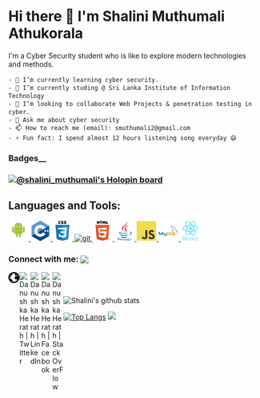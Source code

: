 <h1> Hi there 👋 I'm Shalini Muthumali Athukorala</h1>

I'm a Cyber Security student who is like to explore modern technologies and methods.

    - 🔭 I’m currently learning cyber security.
    - 🌱 I’m currently studing @ Sri Lanka Institute of Information Technology
    - 👯 I’m looking to collaborate Web Projects & penetration testing in cyber.
    - 💬 Ask me about cyber security 
    - 📫 How to reach me (email): smuthumali2@gmail.com
    - ⚡ Fun fact: I spend almost 12 hours listening song everyday 😄
    
 <h3>Badges__<h3>
 
 [![@shalini_muthumali's Holopin board](https://holopin.io/api/user/board?user=shalini_muthumali)](https://holopin.io/@shalini_muthumali)

<h2 align="left"><b>Languages and Tools:</b></h2>
<p align="left"> <a href="https://developer.android.com" target="_blank"> <img src="https://raw.githubusercontent.com/devicons/devicon/master/icons/android/android-original-wordmark.svg" alt="android" width="40" height="40"/> </a> <a href="https://www.w3schools.com/cpp/" target="_blank"> <img src="https://raw.githubusercontent.com/devicons/devicon/master/icons/cplusplus/cplusplus-original.svg" alt="cplusplus" width="40" height="40"/> </a> <a href="https://www.w3schools.com/css/" target="_blank"> <img src="https://raw.githubusercontent.com/devicons/devicon/master/icons/css3/css3-original-wordmark.svg" alt="css3" width="40" height="40"/> </a> <a href="https://git-scm.com/" target="_blank"> <img src="https://www.vectorlogo.zone/logos/git-scm/git-scm-icon.svg" alt="git" width="40" height="40"/> </a> <a href="https://www.w3.org/html/" target="_blank"> <img src="https://raw.githubusercontent.com/devicons/devicon/master/icons/html5/html5-original-wordmark.svg" alt="html5" width="40" height="40"/> </a> <a href="https://www.java.com" target="_blank"> <img src="https://raw.githubusercontent.com/devicons/devicon/master/icons/java/java-original.svg" alt="java" width="40" height="40"/> </a> <a href="https://developer.mozilla.org/en-US/docs/Web/JavaScript" target="_blank"> <img src="https://raw.githubusercontent.com/devicons/devicon/master/icons/javascript/javascript-original.svg" alt="javascript" width="40" height="40"/> </a> <a href="https://www.mysql.com/" target="_blank"> <img src="https://raw.githubusercontent.com/devicons/devicon/master/icons/mysql/mysql-original-wordmark.svg" alt="mysql" width="40" height="40"/> </a> <a href="https://reactjs.org/" target="_blank"> <img src="https://raw.githubusercontent.com/devicons/devicon/master/icons/react/react-original-wordmark.svg" alt="react" width="40" height="40"/> </a>

</p>
    


### Connect with me: <img align="center" src="https://github.com/rajput2107/rajput2107/blob/master/Assets/Handshake.gif" height="33px" />
 
[<img align="left" alt="DanushkaHerath" width="22px" src="https://raw.githubusercontent.com/iconic/open-iconic/master/svg/globe.svg" />][website]
[<img align="left" alt="DanushkaHerath | Twitter" width="22px" src="https://cdn.jsdelivr.net/npm/simple-icons@v3/icons/twitter.svg" />][twitter]
[<img align="left" alt="DanushkaHerath | LinkedIn" width="22px" src="https://cdn.jsdelivr.net/npm/simple-icons@v3/icons/linkedin.svg" />][linkedin]
[<img align="left" alt="DanushkaHerath | Facebook" width="22px" src="https://cdn.jsdelivr.net/npm/simple-icons@3.4.1/icons/facebook.svg" />][Facebook]
[<img align="left" alt="DanushkaHerath | StackOverFlow" width="22px" src="https://cdn.jsdelivr.net/npm/simple-icons@3.4.1/icons/stackoverflow.svg" />][StackOverFlow]
<br/><br/>

![Shalini's github stats](https://github-readme-stats.vercel.app/api?username=IT21169076&show_icons=true&theme=radical)



[![Top Langs](https://github-readme-stats.vercel.app/api/top-langs/?username=IT21169076&layout=compact&theme=radical)](https://github.com/IT21169076/github-readme-stats)
![](https://github.com/vikumkbv/vikumkbv/blob/master/icons/header_.png)

[website]: https://Dhanuka99.github.io
[twitter]: https://twitter.com/DhanukaLakshan5
[linkedin]: https://www.linkedin.com/in/shalini-muthumali/
[Facebook]: https://www.facebook.com/dhanuka.lakshan.395/
[StackOverFlow]: https://stackoverflow.com/users/13066546/dhanuka-lakshan




